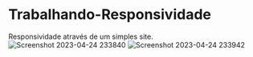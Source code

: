 # Trabalhando-Responsividade
Responsividade através de um simples site.
![Screenshot 2023-04-24 233840](https://user-images.githubusercontent.com/127903776/234274535-e9985891-269f-4840-8ec5-338fb210bde8.png)
![Screenshot 2023-04-24 233942](https://user-images.githubusercontent.com/127903776/234274538-e88c7b4c-2699-490e-bd54-e9fa7dfd06fe.png)
